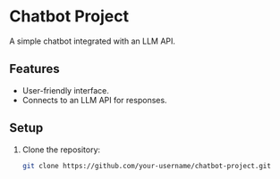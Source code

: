 # Chatbot Project

A simple chatbot integrated with an LLM API.

## Features
- User-friendly interface.
- Connects to an LLM API for responses.

## Setup
1. Clone the repository:
   ```bash
   git clone https://github.com/your-username/chatbot-project.git
